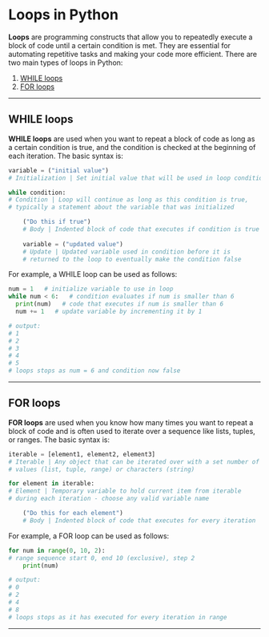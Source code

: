 # Loops in Python

**Loops** are programming constructs that allow you to repeatedly execute a block of code until a certain condition is met. They are essential for automating repetitive tasks and making your code more efficient. There are two main types of loops in Python:

1. [WHILE loops](#while-loops)
1. [FOR loops](#for-loops)

---

## WHILE loops

**WHILE loops** are used when you want to repeat a block of code as long as a certain condition is true, and the condition is checked at the beginning of each iteration. The basic syntax is:

```python
variable = ("initial value")
# Initialization | Set initial value that will be used in loop condition

while condition:
# Condition | Loop will continue as long as this condition is true,
# typically a statement about the variable that was initialized

    ("Do this if true")
    # Body | Indented block of code that executes if condition is true
    
    variable = ("updated value")
    # Update | Updated variable used in condition before it is
    # returned to the loop to eventually make the condition false
```

For example, a WHILE loop can be used as follows:

```python
num = 1   # initialize variable to use in loop
while num < 6:   # condition evaluates if num is smaller than 6
  print(num)   # code that executes if num is smaller than 6
  num += 1   # update variable by incrementing it by 1

# output:
# 1
# 2
# 3
# 4
# 5
# loops stops as num = 6 and condition now false
```

---

## FOR loops

**FOR loops** are used when you know how many times you want to repeat a block of code and is often used to iterate over a sequence like lists, tuples, or ranges. The basic syntax is:

```python
iterable = [element1, element2, element3]
# Iterable | Any object that can be iterated over with a set number of
# values (list, tuple, range) or characters (string)

for element in iterable:
# Element | Temporary variable to hold current item from iterable
# during each iteration - choose any valid variable name

    ("Do this for each element")
    # Body | Indented block of code that executes for every iteration
```

For example, a FOR loop can be used as follows:

```python
for num in range(0, 10, 2):
# range sequence start 0, end 10 (exclusive), step 2
    print(num)

# output:
# 0
# 2
# 4
# 8
# loops stops as it has executed for every iteration in range
```

---
